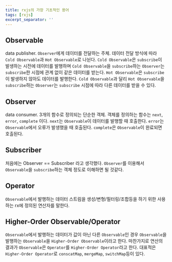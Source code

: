 ```yaml
---
title: rxjs의 가장 기초적인 용어 
tags: [rxjs]
excerpt_separator: ''
---
```


## Observable

data publisher. `Observer`에게 데이터를 전달하는 주체. 데이터 전달 방식에 따라 `Cold Observable`과 `Hot Observable`로 나뉜다. `Cold Observable`은 `subscribe`이 발생하는 시전에 데이터를 발행하며 `Cold Observable`을 `subscribe`하는 `Observer`는 `subscribe`한 시점에 관계 없이 같은 데이터를 받는다. `Hot Observable`은 `subscribe`이 발생하지 않아도 데이터를 발행한다. `Cold Observable`과 달리 `Hot Observable`을 `subscribe`하는 `Observer`는 `subscribe` 시점에 따라 다른 데이터를 받을 수 있다. 

## Observer

data consumer. 3개의 함수로 정의되는 단순한 객체. 객체를 정의하는 함수는 `next`, `error`, `complete` 이다. `next`는 `Observable`이 데이터를 발행할 때 호출한다. `error`는 `Observable`에서 오류가 발생했을 때 호출된다. `complete`은 `Observable`이 완료되면 호출된다.

## Subscriber

처음에는 Observer == Subscriber 라고 생각했다. `Observer`를 이용해서 `Observable`을 `subscribe`하는 객체 정도로 이해하면 될 것같다.

## Operator

`Observable`에서 발행하는 데이터 스트림을 생성/변형/필터링/조합등을 하기 위한 사용하는 rx에 정의된 연산자를 말한다. 

## Higher-Order Observable/Operator

`Observable`에서 발행하는 데이터가 값이 아닌 다른 `Observable`인 경우 `Observable`을 발행하는 `Observable`을 `Higher-Order Observable`이라고 한다. 마찬가지로 연산의 결과가 `Observable`은 `Operator`를 `Higher-Order Operator`라고 한다. 대표적은 `Higher-Order Operator`로 `conscatMap`, `mergeMap`, `switchMap`등이 있다.

